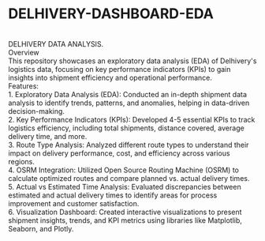 # DELHIVERY-DASHBOARD-EDA
<br>
DELHIVERY DATA ANALYSIS.
<br>
Overview
<br>
This repository showcases an exploratory data analysis (EDA) of Delhivery's logistics data, focusing on key performance indicators (KPIs) to gain insights into shipment efficiency and operational performance.
<br>
Features:
<br>
1. Exploratory Data Analysis (EDA):
Conducted an in-depth shipment data analysis to identify trends, patterns, and anomalies, helping in data-driven decision-making.
<br>
2. Key Performance Indicators (KPIs):
Developed 4-5 essential KPIs to track logistics efficiency, including total shipments, distance covered, average delivery time, and more.
<br>
3. Route Type Analysis:
Analyzed different route types to understand their impact on delivery performance, cost, and efficiency across various regions.
<br>
4. OSRM Integration:
Utilized Open Source Routing Machine (OSRM) to calculate optimized routes and compare planned vs. actual delivery times.
<br>
5. Actual vs Estimated Time Analysis:
Evaluated discrepancies between estimated and actual delivery times to identify areas for process improvement and customer satisfaction.
<br>
6. Visualization Dashboard:
Created interactive visualizations to present shipment insights, trends, and KPI metrics using libraries like Matplotlib, Seaborn, and Plotly.



